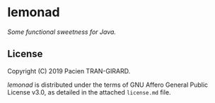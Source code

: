 # lemonad

_Some functional sweetness for Java._


## License

Copyright (C) 2019 Pacien TRAN-GIRARD.

_lemonad_ is distributed under the terms of GNU Affero General Public License v3.0, as detailed in the attached `license.md` file.
